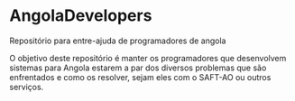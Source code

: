 # AngolaDevelopers
Repositório para entre-ajuda de programadores de angola

O objetivo deste repositório é manter os programadores que desenvolvem sistemas para Angola estarem a par dos diversos problemas que são enfrentados e como os resolver, sejam eles com o SAFT-AO ou outros serviços.
